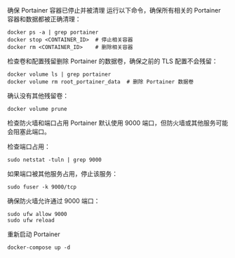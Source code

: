 确保 Portainer 容器已停止并被清理
运行以下命令，确保所有相关的 Portainer 容器和数据都被正确清理：

    docker ps -a | grep portainer
    docker stop <CONTAINER_ID>  # 停止相关容器
    docker rm <CONTAINER_ID>    # 删除相关容器

检查卷和配置残留删除 Portainer 的数据卷，确保之前的 TLS 配置不会残留：


    docker volume ls | grep portainer
    docker volume rm root_portainer_data  # 删除 Portainer 数据卷


确认没有其他残留卷：


    docker volume prune 


检查防火墙和端口占用
Portainer 默认使用 9000 端口，但防火墙或其他服务可能会阻塞此端口。

检查端口占用：

    sudo netstat -tuln | grep 9000

如果端口被其他服务占用，停止该服务：

    sudo fuser -k 9000/tcp

确保防火墙允许通过 9000 端口：

    sudo ufw allow 9000
    sudo ufw reload


重新启动 Portainer

    docker-compose up -d

<!--stackedit_data:
eyJoaXN0b3J5IjpbLTEzNDE2MDY1MjVdfQ==
-->